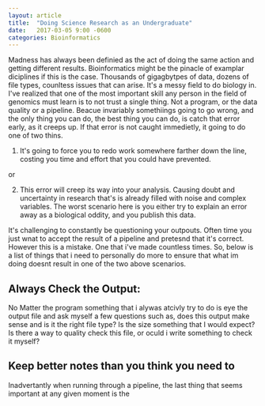 ```yaml
---
layout: article
title:  "Doing Science Research as an Undergraduate"
date:   2017-03-05 9:00 -0600
categories: Bioinformatics
---
```


Madness has always been definied as the act of doing the same action and
getting different results. Bioinformatics might be the pinacle of examplar
diciplines if this is the case. Thousands of gigagbytpes of data, dozens of
file types, counltess issues that can arise. It's a messy field to do biology
in. I've realized that one of the most important skill any person in the field
of genomics must learn is to not trust a single thing. Not a program, or the
data quality or a pipeline. Beacue invariably somethiings going to go wrong,
and the only thing you can do, the best thing you can do, is catch that error
early, as it creeps up. If that error is not caught immedietly, it going to do
one of two thins. 


1. It's going to force you to redo work somewhere farther down the line,
   costing you time and effort that you could have prevented.

or

2. This error will creep its way into your analysis. Causing doubt and
   uncertainty in research that's is already filled with noise and complex
variables. The worst scenario here is you either try to explain an error away
as a biological oddity, and you publish this data. 


It's challenging to constantly be questioning your outpouts. Often time you
just wnat to accept the result of a pipeline and pretesnd that it's correct.
However this is a mistake. One that i've made countless times. So, below is a
list of things that i need to personally do more to ensure that what im doing
doesnt result in one of the two above scenarios.


## Always Check the Output:

No Matter the program something that i alywas atcivly try to do is eye the
output file and ask myself a few questions such as, does this output make sense
and is it the right file type? Is the size something that I would expect? Is
there a way to quality check this file, or oculd i write something to check it
myself?


## Keep better notes than you think you need to 

Inadvertantly when running through a pipeline, the last thing that seems
important at any given moment is the 












